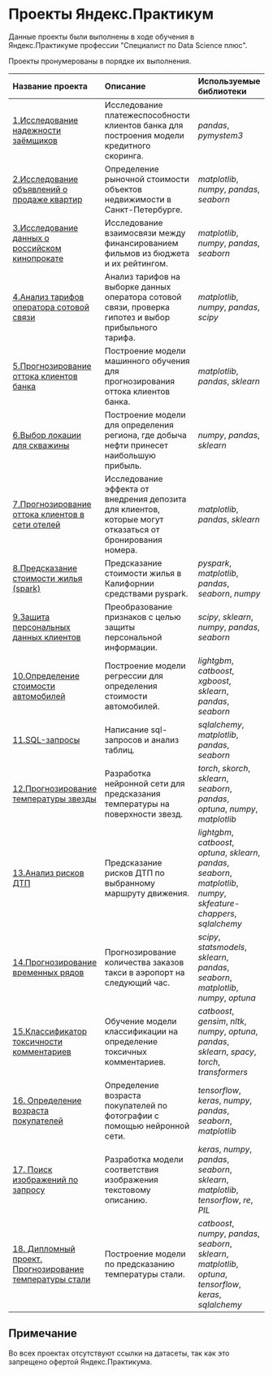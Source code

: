 # Проекты Яндекс.Практикум

Данные проекты были выполнены в ходе обучения в Яндекс.Практикуме профессии "Специалист по Data Science плюс".

Проекты пронумерованы в порядке их выполнения.

| Название проекта | Описание | Используемые библиотеки | 
| :---------------------- | :---------------------- | :---------------------- |
| [1.Исследование надежности заёмщиков](credit_scoring) | Исследование платежеспособности клиентов банка для построения модели кредитного скоринга. | *pandas*, *pymystem3* |
| [2.Исследование объявлений о продаже квартир](apartment_price) | Определение рыночной стоимости объектов недвижимости в Санкт-Петербурге. | *matplotlib*, *numpy*, *pandas*, *seaborn* |
| [3.Исследование данных о российском кинопрокате](movies_research) | Исследование взаимосвязи между финансированием фильмов из бюджета и их рейтингом. | *matplotlib*, *numpy*, *pandas*, *seaborn* |
| [4.Анализ тарифов оператора сотовой связи](tariff_analysis) | Анализ тарифов на выборке данных оператора сотовой связи, проверка гипотез и выбор прибыльного тарифа. | *matplotlib*, *numpy*, *pandas*, *scipy* |
| [5.Прогнозирование оттока клиентов банка](bank_customers_exodus) | Построение модели машинного обучения для прогнозирования оттока клиентов банка. | *matplotlib*, *pandas*, *sklearn* |
| [6.Выбор локации для скважины](oil_well_location) | Построение модели для определения региона, где добыча нефти принесет наибольшую прибыль. | *numpy*, *pandas*, *sklearn* |
| [7.Прогнозирование оттока клиентов в сети отелей](outflow_forecasting) | Исследование эффекта от внедрения депозита для клиентов, которые могут отказаться от бронирования номера. | *matplotlib*, *pandas*, *sklearn* |
| [8.Предсказание стоимости жилья (spark)](prediction_cost_housing) | Предсказание стоимости жилья в Калифорнии средствами pyspark. | *pyspark*, *matplotlib*, *pandas*, *seaborn*, *numpy* |
| [9.Защита персональных данных клиентов](personal_data_protection) | Преобразование признаков с целью защиты персональной информации. | *scipy*, *sklearn*, *numpy*, *pandas*, *seaborn* |
| [10.Определение стоимости автомобилей](car_price) | Построение модели регрессии для определения стоимости автомобилей. | *lightgbm*, *catboost*, *xgboost*, *sklearn*, *pandas*, *seaborn* |
| [11.SQL-запросы](sql_queries) | Написание sql-запросов и анализ таблиц. | *sqlalchemy*, *matplotlib*, *pandas*, *seaborn* |
| [12.Прогнозирование температуры звезды](prediction_stars_temperature) | Разработка нейронной сети для предсказания температуры на поверхности звезд.| *torch*, *skorch*, *sklearn*, *seaborn*, *pandas*, *optuna*, *numpy*, *matplotlib* |
| [13.Анализ рисков ДТП](accident_risk_analysis) | Предсказание рисков ДТП по выбранному маршруту движения. | *lightgbm*, *catboost*, *optuna*, *sklearn*, *pandas*, *seaborn*, *matplotlib*, *numpy*, *skfeature-chappers*, *sqlalchemy* |
| [14.Прогнозирование временных рядов](time_series_analysis) | Прогнозирование количества заказов такси в аэропорт на следующий час. | *scipy*, *statsmodels*, *sklearn*, *pandas*, *seaborn*, *matplotlib*, *numpy*, *optuna* |
| [15.Классификатор токсичности комментариев](15.toxic_comments) | Обучение модели классификации на определение токсичных комментариев. | *catboost*, *gensim*, *nltk*, *numpy*, *optuna*, *pandas*, *sklearn*, *spacy*, *torch*, *transformers* |
| [16. Определение возраста покупателей](16.determination_age) | Определение возраста покупателей по фотографии с помощью нейронной сети. | *tensorflow*, *keras*, *numpy*, *pandas*, *seaborn*, *matplotlib* |
| [17. Поиск изображений по запросу](17.search_image) | Разработка модели соответствия изображения текстовому описанию. | *keras*, *numpy*, *pandas*, *seaborn*, *sklearn*, *matplotlib*, *tensorflow*, *re*, *PIL* |
| [18. Дипломный проект. Прогнозирование температуры стали](18.diploma_prediction_steel_temperature) | Построение модели по предсказанию температуры стали. | *сatboost*, *numpy*, *pandas*, *seaborn*, *sklearn*, *matplotlib*, *optuna*, *tensorflow*, *keras*, *sqlalchemy*|

## Примечание

Во всех проектах отсутствуют ссылки на датасеты, так как это запрещено офертой Яндекс.Практикума.

